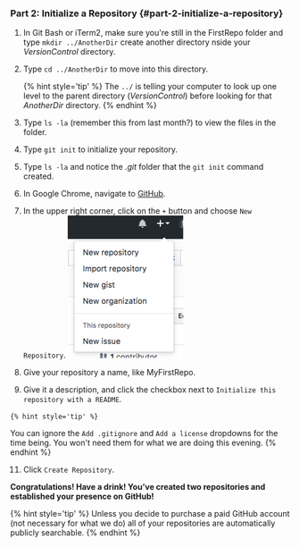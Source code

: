 ### Part 2: Initialize a Repository {#part-2-initialize-a-repository}

1. In Git Bash or iTerm2, make sure you're still in the FirstRepo folder and type `mkdir ../AnotherDir` create another directory nside your _VersionControl_ directory.

2. Type `cd ../AnotherDir` to move into this directory.

    {% hint style='tip' %}
The `../` is telling your computer to look up one level to the parent directory (_VersionControl_) before looking for that _AnotherDir_ directory.
    {% endhint %}

4. Type `ls -la` (remember this from last month?) to view the files in the folder.

5. Type `git init` to initialize your repository.  

6. Type `ls -la` and notice the _.git_ folder that the `git init` command created.

7. In Google Chrome, navigate to [GitHub](https://github.com).

8. In the upper right corner, click on the `+` button and choose `New Repository`.
    ![](/images/createrepo.png)

9.  Give your repository a name, like MyFirstRepo.

10.  Give it a description, and click the checkbox next to `Initialize this repository with a README`.

    {% hint style='tip' %}
You can ignore the `Add .gitignore` and `Add a license` dropdowns for the time being.  You won't need them for what we are doing this evening.
    {% endhint %}

11.  Click `Create Repository`.

**Congratulations! Have a drink! You’ve created two repositories and established your presence on GitHub!**

{% hint style='tip' %}
Unless you decide to purchase a paid GitHub account (not necessary for what we do) all of your repositories are automatically publicly searchable.
{% endhint %}
